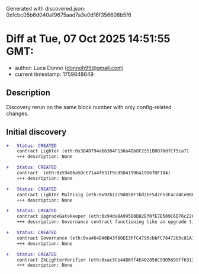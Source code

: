 Generated with discovered.json: 0xfcbc05b6d040af9675aad7a3e0d16f356608b5f6

# Diff at Tue, 07 Oct 2025 14:51:55 GMT:

- author: Luca Donno (<donnoh99@gmail.com>)
- current timestamp: 1759848649

## Description

Discovery rerun on the same block number with only config-related changes.

## Initial discovery

```diff
+   Status: CREATED
    contract Lighter (eth:0x3B4D794a66304F130a4Db8F2551B0070dfCf5ca7)
    +++ description: None
```

```diff
+   Status: CREATED
    contract  (eth:0x59406a5DcE71a4f631F9cd5D41996a19D6fDF184)
    +++ description: None
```

```diff
+   Status: CREATED
    contract Lighter Multisig (eth:0x92b12c9d85BF7bd2EF5d2F53F4cd4Ce0BE432045)
    +++ description: None
```

```diff
+   Status: CREATED
    contract UpgradeGatekeeper (eth:0x94da8A995D0D82Ef0fE7E509C6D76c22603B6f67)
    +++ description: Governance contract functioning like an upgrade timelock for downstream contracts. The current delay is 21d and can be entirely skipped by eth:0x92b12c9d85BF7bd2EF5d2F53F4cd4Ce0BE432045.
```

```diff
+   Status: CREATED
    contract Governance (eth:0xa464DA0B43f80EE3FfC4795cbbFC78472b5c81A1)
    +++ description: None
```

```diff
+   Status: CREATED
    contract ZkLighterVerifier (eth:0xac3Ce44B6ff4E402858C99D5699ff63131572BaA)
    +++ description: None
```
